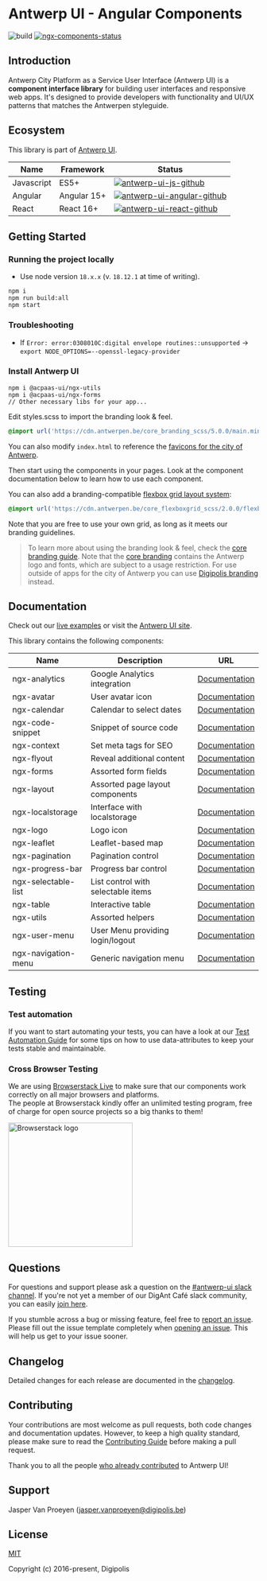 # Antwerp UI - Angular Components

![build][antwerp-ui-github-ci]
[![ngx-components-status]][ngx-components-package]

## Introduction

Antwerp City Platform as a Service User Interface (Antwerp UI) is a **component interface library** for building user interfaces and responsive web apps. It's designed to provide developers with functionality and UI/UX patterns that matches the Antwerpen styleguide.

## Ecosystem

This library is part of [Antwerp UI][antwerp-ui].

| Name       | Framework   | Status                                             |
| ---------- | ----------- | -------------------------------------------------- |
| Javascript | ES5+        | [![antwerp-ui-js-github]][antwerp-ui-js]           |
| Angular    | Angular 15+ | [![antwerp-ui-angular-github]][antwerp-ui-angular] |
| React      | React 16+   | [![antwerp-ui-react-github]][antwerp-ui-react]     |

## Getting Started

### Running the project locally

- Use node version `18.x.x` (v. `18.12.1` at time of writing).

```shell
npm i
npm run build:all
npm start
```

### Troubleshooting

- If `Error: error:0308010C:digital envelope routines::unsupported` -> `export NODE_OPTIONS=--openssl-legacy-provider`

### Install Antwerp UI

```shell
npm i @acpaas-ui/ngx-utils
npm i @acpaas-ui/ngx-forms
// Other necessary libs for your app...
```

Edit styles.scss to import the branding look & feel.

```scss
@import url('https://cdn.antwerpen.be/core_branding_scss/5.0.0/main.min.css');
```

You can also modify `index.html` to reference the [favicons for the city of Antwerp][branding-favicons].

Then start using the components in your pages. Look at the component documentation below to learn how to use each component.

You can also add a branding-compatible [flexbox grid layout system][flexboxgrid]:

```scss
@import url('https://cdn.antwerpen.be/core_flexboxgrid_scss/2.0.0/flexboxgrid.min.css');
```

Note that you are free to use your own grid, as long as it meets our branding guidelines.

> To learn more about using the branding look & feel, check the [core branding guide][branding-core-guide]. Note that the [core branding][branding-core] contains the Antwerp logo and fonts, which are subject to a usage restriction. For use outside of apps for the city of Antwerp you can use [Digipolis branding][branding-digipolis] instead.

## Documentation

Check out our [live examples][antwerp-ui-angular-styleguide] or visit the [Antwerp UI site][antwerp-ui].

This library contains the following components:

| Name                | Description                        | URL                                                       |
| ------------------- | ---------------------------------- | --------------------------------------------------------- |
| ngx-analytics       | Google Analytics integration       | [Documentation](./packages/ngx-analytics/README.md)       |
| ngx-avatar          | User avatar icon                   | [Documentation](./packages/ngx-avatar/README.md)          |
| ngx-calendar        | Calendar to select dates           | [Documentation](./packages/ngx-calendar/README.md)        |
| ngx-code-snippet    | Snippet of source code             | [Documentation](./packages/ngx-code-snippet/README.md)    |
| ngx-context         | Set meta tags for SEO              | [Documentation](./packages/ngx-context/README.md)         |
| ngx-flyout          | Reveal additional content          | [Documentation](./packages/ngx-flyout/README.md)          |
| ngx-forms           | Assorted form fields               | [Documentation](./packages/ngx-forms/README.md)           |
| ngx-layout          | Assorted page layout components    | [Documentation](./packages/ngx-layout/README.md)          |
| ngx-localstorage    | Interface with localstorage        | [Documentation](./packages/ngx-localstorage/README.md)    |
| ngx-logo            | Logo icon                          | [Documentation](./packages/ngx-logo/README.md)            |
| ngx-leaflet         | Leaflet-based map                  | [Documentation](./packages/ngx-leaflet/README.md)         |
| ngx-pagination      | Pagination control                 | [Documentation](./packages/ngx-pagination/README.md)      |
| ngx-progress-bar    | Progress bar control               | [Documentation](./packages/ngx-progress-bar/README.md)    |
| ngx-selectable-list | List control with selectable items | [Documentation](./packages/ngx-selectable-list/README.md) |
| ngx-table           | Interactive table                  | [Documentation](./packages/ngx-table/README.md)           |
| ngx-utils           | Assorted helpers                   | [Documentation](./packages/ngx-utils/README.md)           |
| ngx-user-menu       | User Menu providing login/logout   | [Documentation](./packages/ngx-user-menu/README.md)       |
| ngx-navigation-menu | Generic navigation menu            | [Documentation](./packages/ngx-navigation-menu/README.md) |

## Testing

### Test automation

If you want to start automating your tests, you can have a look at our [Test Automation Guide](./TEST_AUTOMATION.md) for some tips on how to use data-attributes to keep your tests stable and maintainable.

### Cross Browser Testing

We are using [Browserstack Live](https://www.browserstack.com/live) to make sure that our components work correctly on all major browsers and platforms.<br/>
The people at Browserstack kindly offer an unlimited testing program, free of charge for open source projects so a big thanks to them!

<a href="http://browserstack.com/"><img width="250" src="https://cloud.githubusercontent.com/assets/7864462/12837037/452a17c6-cb73-11e5-9f39-fc96893bc9bf.png" alt="Browserstack logo"></a>

## Questions

For questions and support please ask a question on the [#antwerp-ui slack channel][antwerp-ui-slack]. If you're not yet a member of our DigAnt Café slack community, you can easily [join here](https://digantcafe-slack.digipolis.be).

If you stumble across a bug or missing feature, feel free to [report an issue][antwerp-ui-angular-issues]. Please fill out the issue template completely when [opening an issue][antwerp-ui-angular-issues]. This will help us get to your issue sooner.

## Changelog

Detailed changes for each release are documented in the [changelog](./CHANGELOG.md).

## Contributing

Your contributions are most welcome as pull requests, both code changes and documentation updates. However, to keep a high quality standard, please make sure to read the [Contributing Guide](./CONTRIBUTING.md) before making a pull request.

Thank you to all the people [who already contributed][antwerp-ui-angular-contributors] to Antwerp UI!

## Support

Jasper Van Proeyen (<jasper.vanproeyen@digipolis.be>)

## License

[MIT](./LICENSE.md)

Copyright (c) 2016-present, Digipolis

<!-- Generic Links -->

[antwerp-ui]: https://antwerp-ui.digipolis.be
[antwerp-ui-slack]: https://digantcafe.slack.com/messages/CDDLYJU65/
[flexboxgrid]: https://github.com/a-ui/core_flexboxgrid_scss

<!-- Github URL -->

[antwerp-ui-schematics]: https://github.com/digipolisantwerp/antwerp-ui_schematics
[antwerp-ui-js]: https://github.com/digipolisantwerp/antwerp-ui_js
[antwerp-ui-angular]: https://github.com/digipolisantwerp/antwerp-ui_angular
[antwerp-ui-angular-styleguide]: https://digipolisantwerp.github.io/antwerp-ui_angular
[antwerp-ui-angular-issues]: https://github.com/digipolisantwerp/antwerp-ui_angular/issues
[antwerp-ui-angular-contributors]: https://github.com/digipolisantwerp/antwerp-ui_angular/graphs/contributors
[antwerp-ui-react]: https://github.com/digipolisantwerp/antwerp-ui_react
[branding-core]: https://github.com/a-ui/core_branding_scss
[branding-core-guide]: https://a-ui.github.io/core_branding_scss/
[branding-digipolis]: https://github.com/a-ui/digipolis_branding_scss
[branding-favicons]: https://github.com/a-ui/core_branding_favicons

<!-- Github Version Badge -->

[antwerp-ui-angular-github]: https://img.shields.io/github/package-json/v/digipolisantwerp/antwerp-ui_angular.svg
[antwerp-ui-js-github]: https://img.shields.io/github/package-json/v/digipolisantwerp/antwerp-ui_js.svg
[antwerp-ui-react-github]: https://img.shields.io/github/package-json/v/digipolisantwerp/antwerp-ui_react.svg

<!-- Github Actions Badge -->

[antwerp-ui-github-ci]: https://github.com/digipolisantwerp/antwerp-ui_angular/workflows/CI/badge.svg

<!-- NPM Package links -->

[ngx-components-package]: https://www.npmjs.com/package/@acpaas-ui/ngx-components

<!-- NPM Version Badge -->

[ngx-components-status]: https://img.shields.io/npm/v/@acpaas-ui/ngx-components.svg
